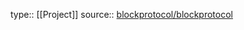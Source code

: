 type:: [[Project]]
source:: [blockprotocol/blockprotocol](https://github.com/blockprotocol/blockprotocol)
